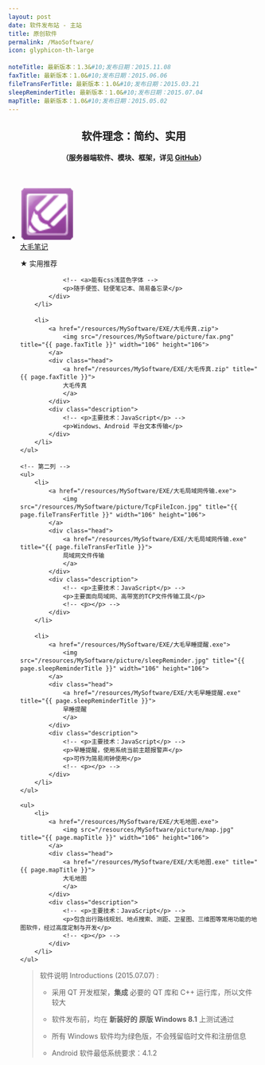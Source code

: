 ```yaml
---
layout: post
date: 软件发布站 - 主站
title: 原创软件
permalink: /MaoSoftware/
icon: glyphicon-th-large

noteTitle: 最新版本：1.3&#10;发布日期：2015.11.08
faxTitle: 最新版本：1.0&#10;发布日期：2015.06.06
fileTransFerTitle: 最新版本：1.0&#10;发布日期：2015.03.21
sleepReminderTitle: 最新版本：1.0&#10;发布日期：2015.07.04
mapTitle: 最新版本：1.0&#10;发布日期：2015.05.02
---
```

<!-- <br /> -->
<h2 style=" text-align:center;">软件理念：简约、实用</h2>
<h4 style=" text-align:center;">（服务器端软件、模块、框架，详见 <a href="{{ site.myGithubLink }}">GitHub</a>）</h4>

<br />

<div id="fall">
	<!-- 第一列 -->
	<ul>
		<li>
			<a href="/resources/MySoftware/EXE/大毛笔记.exe">
				<img src="/resources/MySoftware/picture/note.png" title="{{ page.noteTitle }}" width="106" height="106">
			</a>
			<div class="head">
				<a href="/resources/MySoftware/EXE/大毛笔记.exe" title="{{ page.noteTitle }}">
				大毛笔记
				</a>
			</div>
			<div class="description">
				<p >★ 实用推荐</p>

				<!-- <a>能有css浅蓝色字体 -->
				<p>随手便签、轻便笔记本、简易备忘录</p>
			</div>
		</li>	

		<li>
			<a href="/resources/MySoftware/EXE/大毛传真.zip">
				<img src="/resources/MySoftware/picture/fax.png" title="{{ page.faxTitle }}" width="106" height="106">
			</a>
			<div class="head">
				<a href="/resources/MySoftware/EXE/大毛传真.zip" title="{{ page.faxTitle }}">
				大毛传真
				</a>
			</div>
			<div class="description">
				<!-- <p>主要技术：JavaScript</p> -->
				<p>Windows、Android 平台文本传输</p>
			</div>
		</li>	
	</ul>

	<!-- 第二列 -->
	<ul>
		<li>
			<a href="/resources/MySoftware/EXE/大毛局域网传输.exe">
				<img src="/resources/MySoftware/picture/TcpFileIcon.jpg" title="{{ page.fileTransFerTitle }}" width="106" height="106">
			</a>
			<div class="head">
				<a href="/resources/MySoftware/EXE/大毛局域网传输.exe" title="{{ page.fileTransFerTitle }}">
				局域网文件传输
				</a>
			</div>
			<div class="description">
				<!-- <p>主要技术：JavaScript</p> -->
				<p>主要面向局域网、高带宽的TCP文件传输工具</p>
				<!-- <p></p> -->
			</div>
		</li>	

		<li>
			<a href="/resources/MySoftware/EXE/大毛早睡提醒.exe">
				<img src="/resources/MySoftware/picture/sleepReminder.jpg" title="{{ page.sleepReminderTitle }}" width="106" height="106">
			</a>
			<div class="head">
				<a href="/resources/MySoftware/EXE/大毛早睡提醒.exe" title="{{ page.sleepReminderTitle }}">
				早睡提醒
				</a>
			</div>
			<div class="description">
				<!-- <p>主要技术：JavaScript</p> -->
				<p>早睡提醒，使用系统当前主题报警声</p>
				<p>可作为简易闹钟使用</p>
				<!-- <p></p> -->
			</div>
		</li>		
	</ul>


<!-- 第三列 -->
	<ul>
		<li>
			<a href="/resources/MySoftware/EXE/大毛地图.exe">
				<img src="/resources/MySoftware/picture/map.jpg" title="{{ page.mapTitle }}" width="106" height="106">
			</a>
			<div class="head">
				<a href="/resources/MySoftware/EXE/大毛地图.exe" title="{{ page.mapTitle }}">
				大毛地图
				</a>
			</div>
			<div class="description">
				<!-- <p>主要技术：JavaScript</p> -->
				<p>包含出行路线规划、地点搜索、测距、卫星图、三维图等常用功能的地图软件，经过高度定制与开发</p>
				<!-- <p></p> -->
			</div>
		</li>		
	</ul>
</div>





> 软件说明 Introductions (2015.07.07) :
>
> * 采用 QT 开发框架，**集成** 必要的 QT 库和 C++ 运行库，所以文件较大
>
> * 软件发布前，均在 **新装好的 原版 Windows 8.1** 上测试通过
>
> * 所有 Windows 软件均为绿色版，不会残留临时文件和注册信息
>
> * Android 软件最低系统要求：4.1.2
